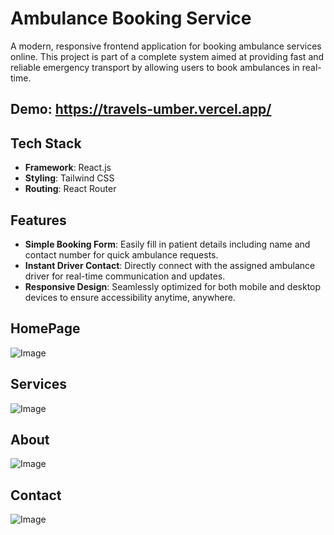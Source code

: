 # Ambulance Booking Service

A modern, responsive frontend application for booking ambulance services online. This project is part of a complete system aimed at providing fast and reliable emergency transport by allowing users to book ambulances in real-time.

## Demo: https://travels-umber.vercel.app/

## Tech Stack

- **Framework**: React.js
- **Styling**: Tailwind CSS
- **Routing**: React Router

## Features
- **Simple Booking Form**: Easily fill in patient details including name and contact number for quick ambulance requests.
- **Instant Driver Contact**: Directly connect with the assigned ambulance driver for real-time communication and updates.
- **Responsive Design**: Seamlessly optimized for both mobile and desktop devices to ensure accessibility anytime, anywhere.

## HomePage
![Image](https://github.com/user-attachments/assets/bbed65b0-95cf-4004-8f9b-2030c83c660a)

## Services
![Image](https://github.com/user-attachments/assets/5b6398d8-eebc-40ad-b927-64e4d62bd056)

## About
![Image](https://github.com/user-attachments/assets/497d5fcf-38f9-46d4-93ad-b6d01e692e5e)

## Contact
![Image](https://github.com/user-attachments/assets/b4894b99-d8ee-472a-b8cf-3f47d9c7f832)
